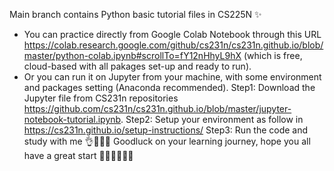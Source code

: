 Main branch contains Python basic tutorial files in CS225N ✨
- You can practice directly from Google Colab Notebook through this URL https://colab.research.google.com/github/cs231n/cs231n.github.io/blob/master/python-colab.ipynb#scrollTo=fY12nHhyL9hX (which is free, cloud-based with all pakages set-up and ready to run). 
- Or you can run it on Jupyter from your machine, with some environment and packages setting (Anaconda recommended).
    Step1: Download the Jupyter file from CS231n repositories https://github.com/cs231n/cs231n.github.io/blob/master/jupyter-notebook-tutorial.ipynb.
    Step2: Setup your environment as follow in https://cs231n.github.io/setup-instructions/
    Step3: Run the code and study with me 👌💪😇😍
 Goodluck on your learning journey, hope you all have a great start 🌟🌟💗💗✨✨

